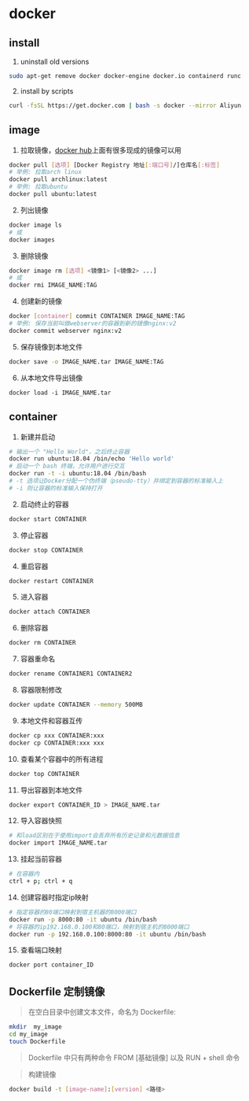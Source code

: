 # docker

## install

1. uninstall old versions

```sh
sudo apt-get remove docker docker-engine docker.io containerd runc
```

2. install by scripts

```sh
curl -fsSL https://get.docker.com | bash -s docker --mirror Aliyun
```

## image

1. 拉取镜像，[docker hub](https://hub.docker.com/search?q=&type=image)上面有很多现成的镜像可以用

```sh
docker pull [选项] [Docker Registry 地址[:端口号]/]仓库名[:标签]
# 举例: 拉取arch linux
docker pull archlinux:latest
# 举例: 拉取ubuntu
docker pull ubuntu:latest
```

2. 列出镜像

```sh
docker image ls
# 或
docker images
```

3. 删除镜像

```sh
docker image rm [选项] <镜像1> [<镜像2> ...]
# 或
docker rmi IMAGE_NAME:TAG
```

4. 创建新的镜像

```sh
docker [container] commit CONTAINER IMAGE_NAME:TAG
# 举例: 保存当前叫做webserver的容器到新的镜像nginx:v2
docker commit webserver nginx:v2
```

5. 保存镜像到本地文件

```sh
docker save -o IMAGE_NAME.tar IMAGE_NAME:TAG
```

6. 从本地文件导出镜像

```
docker load -i IMAGE_NAME.tar
```

## container

1. 新建并启动

```sh
# 输出一个 "Hello World"，之后终止容器
docker run ubuntu:18.04 /bin/echo 'Hello world'
# 启动一个 bash 终端，允许用户进行交互
docker run -t -i ubuntu:18.04 /bin/bash
# -t 选项让Docker分配一个伪终端（pseudo-tty）并绑定到容器的标准输入上
# -i 则让容器的标准输入保持打开
```

2. 启动终止的容器

```sh
docker start CONTAINER
```

3. 停止容器

```sh
docker stop CONTAINER
```

4. 重启容器

```sh
docker restart CONTAINER
```

5. 进入容器

```sh
docker attach CONTAINER
```

6. 删除容器

```sh
docker rm CONTAINER
```

7. 容器重命名

```sh
docker rename CONTAINER1 CONTAINER2
```

8. 容器限制修改

```sh
docker update CONTAINER --memory 500MB
```

9. 本地文件和容器互传
```sh
docker cp xxx CONTAINER:xxx
docker cp CONTAINER:xxx xxx
```

10. 查看某个容器中的所有进程
```sh
docker top CONTAINER
```

11. 导出容器到本地文件

```sh
docker export CONTAINER_ID > IMAGE_NAME.tar
```

12. 导入容器快照
```sh
# 和load区别在于使用import会丢弃所有历史记录和元数据信息
docker import IMAGE_NAME.tar
```

13. 挂起当前容器

```sh
# 在容器内
ctrl + p; ctrl + q
```

14. 创建容器时指定ip映射

```sh
# 指定容器的80端口映射到宿主机器的8000端口
docker run -p 8000:80 -it ubuntu /bin/bash
# 将容器的ip192.168.0.100和80端口，映射到宿主机的8000端口
docker run -p 192.168.0.100:8000:80 -it ubuntu /bin/bash
```

15. 查看端口映射
```sh
docker port container_ID
```


## Dockerfile 定制镜像

> 在空白目录中创建文本文件，命名为 Dockerfile:

```sh
mkdir  my_image
cd my_image
touch Dockerfile
```

> Dockerfile 中只有两种命令 FROM [基础镜像] 以及 RUN + shell 命令

> 构建镜像

```sh
docker build -t [image-name]:[version] <路径>
```